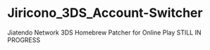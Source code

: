 # Jiricono_3DS_Account-Switcher
Jiatendo Network 3DS Homebrew Patcher for Online Play
STILL IN PROGRESS
